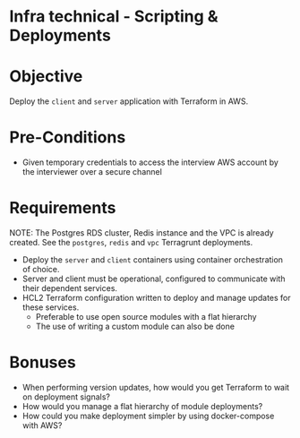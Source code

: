 # Infra technical - Scripting & Deployments 

# Objective

Deploy the `client` and `server` application with Terraform in AWS.

# Pre-Conditions

- Given temporary credentials to access the interview AWS account by the interviewer over a secure channel

# Requirements

NOTE: The Postgres RDS cluster, Redis instance and the VPC is already created. See the `postgres`, `redis` and `vpc` 
Terragrunt deployments.

- Deploy the `server` and `client` containers using container orchestration of choice.
- Server and client must be operational, configured to communicate with their dependent services.
- HCL2 Terraform configuration written to deploy and manage updates for these services.
    - Preferable to use open source modules with a flat hierarchy
    - The use of writing a custom module can also be done

# Bonuses

- When performing version updates, how would you get Terraform to wait on deployment signals?
- How would you manage a flat hierarchy of module deployments?
- How could you make deployment simpler by using docker-compose with AWS?
